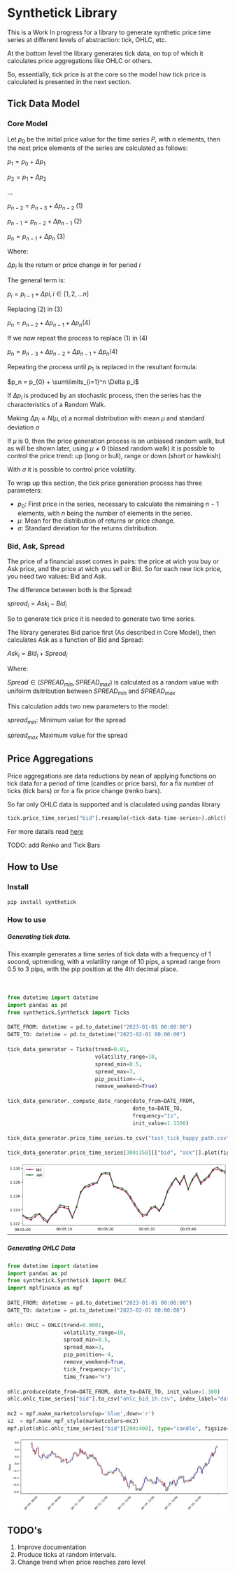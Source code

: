 # Synthetick Library

This is a Work In progress for a library to generate synthetic price time series at different levels of abstraction: tick, OHLC, etc.

At the bottom level the library generates tick data, on top of which it calculates price aggregations like OHLC or others.

So, essentially, tick price is at the core so the model how tick price is calculated is presented in the next section.

## Tick Data Model

### Core Model

Let $p_0$ be the initial price value for the time series $P$, with $n$ elements, then the next price elements of the series are calculated as follows:

$p_1 = p_0 + \Delta p_1$

$p_2 = p_1 + \Delta p_2$

...

$p_{n-2} = p_{n-3} + \Delta p_{n-2}$ (1)

$p_{n-1} = p_{n-2} + \Delta p_{n-1}$ (2)

$p_{n} = p_{n-1} + \Delta p_{n}$ (3)

Where:

$\Delta p_i$ Is the return or price change in for period $i$

The general term is:

$p_{i} = p_{i-1} + \Delta p{i}, i \in [1, 2, ... n]$

Replacing (2) in (3)

$p_n = p_{n-2} + \Delta p_{n-1} + \Delta p_{n} (4)$

If we now repeat the process to replace (1) in (4)

$p_n = p_{n-3} + \Delta p_{n-2} + \Delta p_{n-1} + \Delta p_{n} (4)$

Repeating the process until $p_1$ is replaced in the resultant formula:

$p_n = p_{0} + \sum\limits_{i=1}^n \Delta p_i$

If $\Delta p_{i}$ is produced by an stochastic process, then the series has the characteristics of a Random Walk.

Making $\Delta p_{i} \approx N(\mu, \sigma)$ a normal distribution with mean $\mu$ and standard deviation $\sigma$

If $\mu$ is 0, then the price generation process is an unbiased random walk, but as will be shown later, using $\mu \neq 0$ (biased random walk) it is possible to control the price trend: up (long or bull), range or down (short or hawkish)

With $\sigma$ it is possible to control price volatility.

To wrap up this section, the tick price generation process has three parameters:

- $p_0$: First price in the series, necessary to calculate the remaining $n-1$ elements, with $n$ being the number of elements in the series.
- $\mu$: Mean for the distribution of returns or price change.
- $\sigma$: Standard deviation for the returns distribution.

### Bid, Ask, Spread

The price of a financial asset comes in pairs: the price at wich you buy or Ask price, and the price at wich you sell or Bid. So for each new tick price, you need two values: Bid and Ask.

The difference between both is the Spread:

$spread_i = Ask_i - Bid_i$

So to generate tick price it is needed to generate two time series.

The library generates Bid parice first (As described in Core Model), then calculates Ask as a function of Bid and Spread:

$Ask_i = Bid_i + Spread_i$

Where:

$Spread \in (SPREAD_{min}, SPREAD_{max})$ is calculated as a random value with unifoirm dsitribution between  $SPREAD_{min}$ and $SPREAD_{max}$

This calculation adds two new parameters to the model:

$spread_{min}$: Minimum value for the spread

$spread_{max}$ Maximum value for the spread

## Price Aggregations

Price aggregations are data reductions by nean of applying functions on tick data for a period of time (candles or price bars), for a fix number of ticks (tick bars) or for a fix price change (renko bars).

So far only OHLC data is supported and is claculated using pandas library

```python
tick.price_time_series["bid"].resample(<tick-data-time-series>).ohlc()
```

For more datails read [here](https://pandas.pydata.org/docs/reference/api/pandas.core.resample.Resampler.ohlc.html)

TODO: add Renko and Tick Bars

## How to Use

### Install

```shell
pip install synthetick
```

### How to use

##### Generating tick data.

This example generates a time series of tick data with a frequency of 1 socond, uptrending, with a volatility range of 10 pips, a spread range from 0.5 to 3 pips, with the pip position at the 4th decimal place.

```python


from datetime import datetime
import pandas as pd
from synthetick.Synthetick import Ticks

DATE_FROM: datetime = pd.to_datetime("2023-01-01 00:00:00")
DATE_TO: datetime = pd.to_datetime("2023-02-01 00:00:00")
  
tick_data_generator = Ticks(trend=0.01,
                            volatility_range=10,
                            spread_min=0.5,
                            spread_max=3,
                            pip_position=-4,
                            remove_weekend=True)

tick_data_generator._compute_date_range(date_from=DATE_FROM,
                                        date_to=DATE_TO,
                                        frequency="1s",
                                        init_value=1.1300)

tick_data_generator.price_time_series.to_csv("test_tick_happy_path.csv", index_label="date-time")

tick_data_generator.price_time_series[300:350][["bid", "ask"]].plot(figsize=(10,3), marker=".", cmap="PiYG")
```

![](./tick-data.png)

##### Generating OHLC Data

```python
from datetime import datetime
import pandas as pd
from synthetick.Synthetick import OHLC
import mplfinance as mpf

DATE_FROM: datetime = pd.to_datetime("2023-01-01 00:00:00")
DATE_TO: datetime = pd.to_datetime("2023-02-01 00:00:00")

ohlc: OHLC = OHLC(trend=0.0001,
                  volatility_range=10,
                  spread_min=0.5,
                  spread_max=3,
                  pip_position=-4,
                  remove_weekend=True,
                  tick_frequency="1s",
                  time_frame="H")

ohlc.produce(date_from=DATE_FROM, date_to=DATE_TO, init_value=1.300)
ohlc.ohlc_time_series["bid"].to_csv("ohlc_bid_1h.csv", index_label="date-time")

mc2 = mpf.make_marketcolors(up='blue',down='r')
s2  = mpf.make_mpf_style(marketcolors=mc2)
mpf.plot(ohlc.ohlc_time_series["bid"][200:400], type="candle", figsize=(15,4), style=s2)
```

![](./ohlc_data.png)

## TODO's

1. Improve documentation
2. Produce ticks at random intervals.
3. Change trend when price reaches zero level
